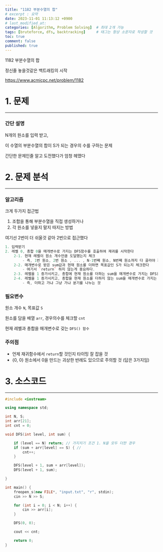 ```yaml
---
title: "1182 부분수열의 합"
# excerpt : 요약
date: 2023-11-01 11:13:12 +0900
# last_modified_at: 
categories: [Algorithm, Problem Solving]  # 최대 2개 가능
tags: [bruteforce, dfs, backtracking]     # 태그는 항상 소문자로 작성할 것
toc: true
comment: false
published: true
---
```


1182 부분수열의 합

정신줄 놓을것같은 백트래킹의 시작

https://www.acmicpc.net/problem/1182

# 1. 문제
---
### 간단 설명
N개의 원소를 입력 받고,

이 수열의 부분수열의 합이 S가 되는 경우의 수를 구하는 문제

간단한 문제인줄 알고 도전했다가 엄청 헤맸다

# 2. 문제 분석
---
### 알고리즘
크게 두가지 접근법
1. 조합을 통해 부분수열을 직접 생성하거나
2. 각 원소를 넣을지 말지 따지는 방법

여기선 2번이 더 쉬울것 같아 2번으로 접근했다
```cpp
1. 입력받기 
2. 레벨 0, 총합 0을 매개변수로 가지는 DFS함수를 호출하여 재귀를 시작한다
    2-1. 현재 레벨이 원소 개수만큼 도달했는지 체크
        - 즉, 1번 원소, 2번 원소 , ... , N-1번째 원소, N번째 원소까지 다 골라야 재귀가 종료된다
    2-2. 매개변수로 받은 sum값과 현재 원소를 더하면 목표값인 S가 되는지 체크한다
        - 여기서 `return` 하지 않는게 중요하다.
    2-3. 레벨을 1 증가시키고, 총합에 현재 원소를 더하는 sum을 매개변수로 가지는 DFS호출
    2-4. 레벨을 1 증가시키고, 총합을 현재 원소를 더하지 않는 sum을 매개변수로 가지는 DFS호출
        - 즉, 더하고 가냐 그냥 가냐 분기를 나누는 것
```
### 필요변수
원소 개수 `N`, 목표값 `S`

원소를 담을 배열 `arr`, 경우의수를 체크할 `cnt`

현재 레벨과 총합을 매개변수로 갖는 `DFS() 함수`

### 주의점
- 언제 재귀함수에서 `return`할 것인지 타이밍 잘 잡을 것
- {0, 0} 원소에서 0을 만드는 괴상한 반례도 있으므로 주의할 것 (답은 3가지임)

# 3. 소스코드
---
```cpp
#include <iostream>

using namespace std;

int N, S;
int arr[21];
int cnt = 0;

void DFS(int level, int sum) {

	if (level == N) return; // 가지치기 조건 1. N을 모두 더한 경우
	if (sum + arr[level] == S) { // 
		cnt++;
	}

	DFS(level + 1, sum + arr[level]);
	DFS(level + 1, sum);

}

int main() {
	freopen_s(new FILE*, "input.txt", "r", stdin);
	cin >> N >> S;

	for (int i = 0; i < N; i++) {
		cin >> arr[i];
	}

	DFS(0, 0);

	cout << cnt;

	return 0;
}
```
